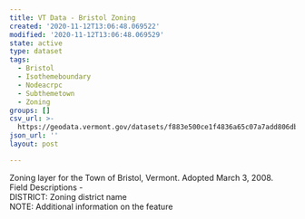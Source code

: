 ```yaml
---
title: VT Data - Bristol Zoning
created: '2020-11-12T13:06:48.069522'
modified: '2020-11-12T13:06:48.069529'
state: active
type: dataset
tags:
  - Bristol
  - Isothemeboundary
  - Nodeacrpc
  - Subthemetown
  - Zoning
groups: []
csv_url: >-
  https://geodata.vermont.gov/datasets/f883e500ce1f4836a65c07a7add806db_0.csv?outSR=%7B%22latestWkid%22%3A3857%2C%22wkid%22%3A102100%7D
json_url: ''
layout: post

---
```

<div>Zoning layer for the Town of Bristol, Vermont. Adopted March 3, 2008.</div><div>Field Descriptions -</div><div>DISTRICT: Zoning district name</div><div>NOTE: Additional information on the feature<br /></div><div><br /></div>
